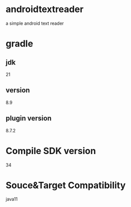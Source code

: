 # androidtextreader
 a simple android text reader
# gradle
## jdk 
21
## version 
8.9
## plugin version 
8.7.2
# Compile SDK version 
34
# Souce&Target Compatibility 
java11

